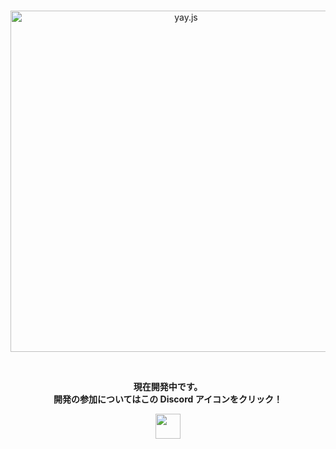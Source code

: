<div align="center">
    <br />
    <p>
        <a href="https://github.com/qvco/yay.js"><img src="https://github.com/qvco/yay.js/raw/master/.github/logo.svg" width="546" alt="yay.js" /></a>
    </p>
    <br />

**現在開発中です。**  
**開発の参加についてはこの Discord アイコンをクリック！**

<a target="_blank" href="https://discord.gg/KqtpSgyGkg"><img src="https://img.icons8.com/doodle/48/discord--v2.png" width="40px"></a>

</div>
